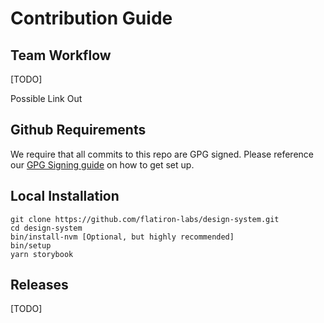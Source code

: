 # Contribution Guide

## Team Workflow

[TODO]

Possible Link Out

## Github Requirements

We require that all commits to this repo are GPG signed. Please reference our [GPG Signing guide](gpg-signing.md) on how to get set up.

## Local Installation

```shell
git clone https://github.com/flatiron-labs/design-system.git
cd design-system
bin/install-nvm [Optional, but highly recommended]
bin/setup
yarn storybook
```

## Releases

[TODO]
